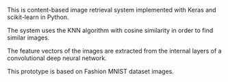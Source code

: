 This is content-based image retrieval system implemented with Keras and scikit-learn in Python.

The system uses the KNN algorithm with cosine similarity in order to find similar images.

The feature vectors of the images are extracted from the internal layers of a convolutional deep neural network.

This prototype is based on Fashion MNIST dataset images.